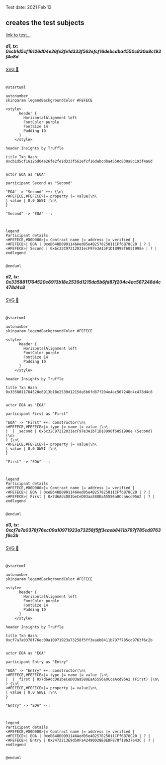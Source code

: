 Test date: 2021 Feb 12



## creates the test subjects
[link to test...](http://github.com/trufflesuite/txlog-seedlings/blob/0e1d57622e2550f3c79e053fbe2365c8768e8cda/test/basics.js#L14)

##### d1, tx: 0xcb1d5cf16126d04e26fe2fe1d333f562efcf16debcdba4550c830a8c193f4a8d

[SVG :telescope:](https://www.planttext.com/api/plantuml/svg/LL9DRzim3BthLn3TiUic-Ijsa6LDd7ZjQGLQO9TUP8bAX3go8Sj3qhh_VRBZ1Qqkf4dwlSSd4NBREcvTTwW8uPshJNSeqPBsHPk6Mtw02dTev9gBbvsjEoFpkgejV2csnJRV4h9etQd29O7nx95BjF0sVGBSrLQ_riRnQbNfdJcWSHvHkSj0uPjdoAQpJOMV6e_w5O55bze3brAR7J0wbTx7kFW-YI0J_xrfzMxlMYXFy6GxfJmkSTfL24z70tUytS-17aN9P2mKIrYGI1fXa2WC538PXg6Aam3Lq9HO2bdoA8wfI4FAKy6oK4KybSHR9foNllsz0jx2bOzNX7ZVd1QwuNxNHnIraMFpdFh-E0Otoqi9hg_dyFPidibYylNh59Vz3sXitQ1r9_3vNrvrs0-J_Jc77kWt2h_-REzXhBzx_F-m0yMPwsOENYmvtoLv-21GekEwQZymR-Y6KZemv_uAhDyG33_WGE_jjzYsenAqMccKq5z-NVQZ4LxH4TT9bAvfbZ4M9IkKDCPe7SIpD8WfOtcXalKipGFgXtz-HfWC6q0I4GPvDWjOG4E6eiXc6AvOMR0DIxCiLKaQCnzn0l6RJViHSkk3VzB_0000)


```plantuml


@startuml

autonumber
skinparam legendBackgroundColor #FEFECE

<style>
      header {
        HorizontalAlignment left
        FontColor purple
        FontSize 14
        Padding 10
      }
    </style>

header Insights by Truffle

title Txn Hash: 0xcb1d5cf16126d04e26fe2fe1d333f562efcf16debcdba4550c830a8c193f4a8d


actor EOA as "EOA"

participant Second as "Second"

"EOA" -> "Second" ++: {\n\
<#FEFECE,#FEFECE>|= property |= value|\n\
| value | 0.0 GWEI |\n\
}

"Second" -> "EOA" --: 



legend
Participant details
<#FEFECE,#D0D000>|= Contract name |= address |= verified |
<#FEFECE>| EOA | 0xeB648B0991146Aed05e4B257825011CFf6B78C20 | ? |
<#FEFECE>| Second | 0x6c32C97212031ecF97e3A1bF1D18998f6851998e | ? |
endlegend


@enduml
```

##### d2, tx: 0x3358811764520e6913b18e2539d1215da5b6fd87f204e4ac567248d4c478d4c8

[SVG :telescope:](https://www.planttext.com/api/plantuml/svg/TLDDJzmm4BtxLupe1KHfxIJE1w9RijbDuLGaa7f1ghpnPB78Ef7jLBkm_FSwsNG5X-QGvtZ6R-OzJmYvjauOrsyQGaJlMjrlLcY8VLQw4qPieC4rQZaNrVFQjBsMHTkq1ZwLot9PB0cvicxNu8p0-3oXa6ZWTVe4k6cDUccr4qtUgBNUe7QUiNR7XD873vHTRxe6FmJkrGi2YuvxTq9AfTV0wBJrDkBLrwa9CjM_rLQjdvo5rGuUJ5_NdfSuvHg4Xws66s6VBe5kmv2dAMD97F60OfonSCLI37YOIHOmBWLVnRLCapgW4KQYud4IHAcCgYWPtYdnbbNEjxxycOEmSEBnX13lcrELweJNMYfZtHWRLpuw9i75xDyEd9zVGjLgwqm_a9q-waToDVdxUSBP_XkuNOVWKOlDY7z4q_l5aBu7sCDlYvv6-XNTnbKO55aIi8263AioIp3CsQfa2vPcMLh7AMSU4KxlnqDd1vupUFrVzSwq7HgtErQU2azT0Fr2uSUlvUs1wCthdEGDIW-IBox1EqOE0qNkthaaqGdLs7U55tH1AHqA5tuEZBVvgDlFW45hnqRGg5gXrtmyEjkFjp6OWFCuIkSqonYBuXmbvHZD0vwa0QUC5MKTpvEq2AXF_lwHuN1h0qSYurnMYvIjiC053ONm8xCKEUSy5hIeH5x9ZEV1nE65JV88kVRWVwk_)


```plantuml


@startuml

autonumber
skinparam legendBackgroundColor #FEFECE

<style>
      header {
        HorizontalAlignment left
        FontColor purple
        FontSize 14
        Padding 10
      }
    </style>

header Insights by Truffle

title Txn Hash: 0x3358811764520e6913b18e2539d1215da5b6fd87f204e4ac567248d4c478d4c8


actor EOA as "EOA"

participant First as "First"

"EOA" -> "First" ++: constructor(\n\
<#FEFECE,#FEFECE>|= type |= name |= value |\n\
|  | _second | 0x6c32C97212031ecF97e3A1bF1D18998f6851998e (Second) |\n\
) {\n\
<#FEFECE,#FEFECE>|= property |= value|\n\
| value | 0.0 GWEI |\n\
}

"First" -> "EOA" --: 



legend
Participant details
<#FEFECE,#D0D000>|= Contract name |= address |= verified |
<#FEFECE>| EOA | 0xeB648B0991146Aed05e4B257825011CFf6B78C20 | ? |
<#FEFECE>| First | 0x7d6AdcD81beCeD03aa588EaA5556a0CcaAcd95A2 | ? |
endlegend


@enduml
```

##### d3, tx: 0xcf7a7a0378f76ec09a10971923a73258f5ff3eaeb8411b797f785cd9763f6c2b

[SVG :telescope:](https://www.planttext.com/api/plantuml/svg/TLDDRzim3BthLn3RfKNNJVANvABBwZZssjCAhC0k1GR5fbAXZcp8yj2qwN-Vx7X1Ds2-a2QfHxudYf2htadhXcr3Y1nSQuRj6Ytf7xNff9LRQ723fbxAwd5Zsy7KUTkq5jwNHLda1I6NlTirk20mVGyeQxJmCly2NBTMFxV6oIPhzCPiqJYFgDoneFJ90sGtsAx1lnBVzJC2YuwnMrdNsco0qJdqEjdBJ_CGPEv_OtgzUN0zh7TmPmUbF2vnsZK8Tqy6hcN_S07qgL9SSab3BXHFiAAfP3JbB0r2oSCW5YfMAaI9Qn4njkOfLrp4LPto95H95Qo9bwnoVlJYMmQoXtVUlYF4w-PqfJlfkHR6sTqXDte-EnN1-U9F1CxEBg1gJU_iC8ATt9jxSZdh-s6sY_rdSBiEmLiZjvFz9Pl1EsFv7c0FFvMslVCEVU9rajNLIh0rvhYYePIn48NCuZXE9CqhcNaMSHR0IJcUEJsWdCBB_tftjktGkjsnxznsdW7eHmfVVnGt1w3NaUM1tCHp8dn-0LulSbWdSlj6engTr4t_fl6AhYYbO-FSRu7r8XzP-msmsFVJ86YrqbZ3_dXqiP_kOjG0bqaabZHD6OkI36iQOxGCOYw2c3AMbofPSf47r1T_-GTXkhCH8uXu4B2mIEkObZ8AefIk0b7GObKAJXKJISWn2lCPmnERwH5ovOr_LBy1)


```plantuml


@startuml

autonumber
skinparam legendBackgroundColor #FEFECE

<style>
      header {
        HorizontalAlignment left
        FontColor purple
        FontSize 14
        Padding 10
      }
    </style>

header Insights by Truffle

title Txn Hash: 0xcf7a7a0378f76ec09a10971923a73258f5ff3eaeb8411b797f785cd9763f6c2b


actor EOA as "EOA"

participant Entry as "Entry"

"EOA" -> "Entry" ++: constructor(\n\
<#FEFECE,#FEFECE>|= type |= name |= value |\n\
|  | _first | 0x7d6AdcD81beCeD03aa588EaA5556a0CcaAcd95A2 (First) |\n\
) {\n\
<#FEFECE,#FEFECE>|= property |= value|\n\
| value | 0.0 GWEI |\n\
}

"Entry" -> "EOA" --: 



legend
Participant details
<#FEFECE,#D0D000>|= Contract name |= address |= verified |
<#FEFECE>| EOA | 0xeB648B0991146Aed05e4B257825011CFf6B78C20 | ? |
<#FEFECE>| Entry | 0x2472213E9d50Fa42490D28E0EDF870f18637e43C | ? |
endlegend


@enduml
```

